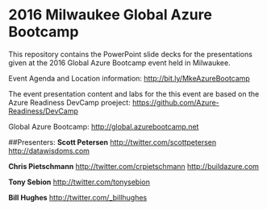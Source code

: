 # 2016 Milwaukee Global Azure Bootcamp

This repository contains the PowerPoint slide decks for the presentations given at the 2016 Global Azure Bootcamp event held in Milwaukee.

Event Agenda and Location information:
http://bit.ly/MkeAzureBootcamp

The event presentation content and labs for the this event are based on the Azure Readiness DevCamp proeject:
https://github.com/Azure-Readiness/DevCamp

Global Azure Bootcamp: http://global.azurebootcamp.net

##Presenters:
**Scott Petersen**
http://twitter.com/scottpetersen
http://datawisdoms.com

**Chris Pietschmann**
http://twitter.com/crpietschmann
http://buildazure.com

**Tony Sebion**
http://twitter.com/tonysebion

**Bill Hughes**
http://twitter.com/_billhughes
